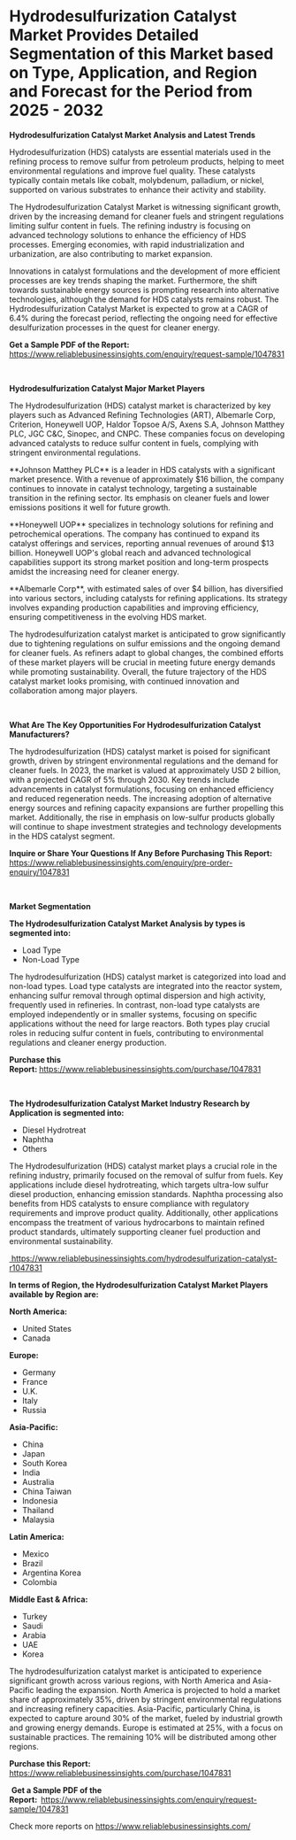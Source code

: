 <p><h1>Hydrodesulfurization Catalyst Market Provides Detailed Segmentation of this Market based on Type, Application, and Region and Forecast for the Period from 2025 - 2032</h1></p><p><strong>Hydrodesulfurization Catalyst Market Analysis and Latest Trends</strong></p>
<p><p>Hydrodesulfurization (HDS) catalysts are essential materials used in the refining process to remove sulfur from petroleum products, helping to meet environmental regulations and improve fuel quality. These catalysts typically contain metals like cobalt, molybdenum, palladium, or nickel, supported on various substrates to enhance their activity and stability.</p><p>The Hydrodesulfurization Catalyst Market is witnessing significant growth, driven by the increasing demand for cleaner fuels and stringent regulations limiting sulfur content in fuels. The refining industry is focusing on advanced technology solutions to enhance the efficiency of HDS processes. Emerging economies, with rapid industrialization and urbanization, are also contributing to market expansion.</p><p>Innovations in catalyst formulations and the development of more efficient processes are key trends shaping the market. Furthermore, the shift towards sustainable energy sources is prompting research into alternative technologies, although the demand for HDS catalysts remains robust. The Hydrodesulfurization Catalyst Market is expected to grow at a CAGR of 6.4% during the forecast period, reflecting the ongoing need for effective desulfurization processes in the quest for cleaner energy.</p></p>
<p><strong>Get a Sample PDF of the Report:&nbsp;</strong> <a href="https://www.reliablebusinessinsights.com/enquiry/request-sample/1047831?utm_campaign=3003&utm_medium=2&utm_source=Github&utm_content=ia&utm_term=02042025&utm_id=hydrodesulfurization-catalyst">https://www.reliablebusinessinsights.com/enquiry/request-sample/1047831</a></p>
<p>&nbsp;</p>
<p><strong>Hydrodesulfurization Catalyst Major Market Players</strong></p>
<p><p>The Hydrodesulfurization (HDS) catalyst market is characterized by key players such as Advanced Refining Technologies (ART), Albemarle Corp, Criterion, Honeywell UOP, Haldor Topsoe A/S, Axens S.A, Johnson Matthey PLC, JGC C&C, Sinopec, and CNPC. These companies focus on developing advanced catalysts to reduce sulfur content in fuels, complying with stringent environmental regulations.</p><p>**Johnson Matthey PLC** is a leader in HDS catalysts with a significant market presence. With a revenue of approximately $16 billion, the company continues to innovate in catalyst technology, targeting a sustainable transition in the refining sector. Its emphasis on cleaner fuels and lower emissions positions it well for future growth.</p><p>**Honeywell UOP** specializes in technology solutions for refining and petrochemical operations. The company has continued to expand its catalyst offerings and services, reporting annual revenues of around $13 billion. Honeywell UOP's global reach and advanced technological capabilities support its strong market position and long-term prospects amidst the increasing need for cleaner energy.</p><p>**Albemarle Corp**, with estimated sales of over $4 billion, has diversified into various sectors, including catalysts for refining applications. Its strategy involves expanding production capabilities and improving efficiency, ensuring competitiveness in the evolving HDS market.</p><p>The hydrodesulfurization catalyst market is anticipated to grow significantly due to tightening regulations on sulfur emissions and the ongoing demand for cleaner fuels. As refiners adapt to global changes, the combined efforts of these market players will be crucial in meeting future energy demands while promoting sustainability. Overall, the future trajectory of the HDS catalyst market looks promising, with continued innovation and collaboration among major players.</p></p>
<p>&nbsp;</p>
<p><strong>What Are The Key Opportunities For Hydrodesulfurization Catalyst Manufacturers?</strong></p>
<p><p>The hydrodesulfurization (HDS) catalyst market is poised for significant growth, driven by stringent environmental regulations and the demand for cleaner fuels. In 2023, the market is valued at approximately USD 2 billion, with a projected CAGR of 5% through 2030. Key trends include advancements in catalyst formulations, focusing on enhanced efficiency and reduced regeneration needs. The increasing adoption of alternative energy sources and refining capacity expansions are further propelling this market. Additionally, the rise in emphasis on low-sulfur products globally will continue to shape investment strategies and technology developments in the HDS catalyst segment.</p></p>
<p><strong>Inquire or Share Your Questions If Any Before Purchasing This Report:</strong> <a href="https://www.reliablebusinessinsights.com/enquiry/pre-order-enquiry/1047831?utm_campaign=3003&utm_medium=2&utm_source=Github&utm_content=ia&utm_term=02042025&utm_id=hydrodesulfurization-catalyst">https://www.reliablebusinessinsights.com/enquiry/pre-order-enquiry/1047831</a></p>
<p>&nbsp;</p>
<p><strong>Market Segmentation</strong></p>
<p><strong>The Hydrodesulfurization Catalyst Market Analysis by types is segmented into:</strong></p>
<p><ul><li>Load Type</li><li>Non-Load Type</li></ul></p>
<p><p>The hydrodesulfurization (HDS) catalyst market is categorized into load and non-load types. Load type catalysts are integrated into the reactor system, enhancing sulfur removal through optimal dispersion and high activity, frequently used in refineries. In contrast, non-load type catalysts are employed independently or in smaller systems, focusing on specific applications without the need for large reactors. Both types play crucial roles in reducing sulfur content in fuels, contributing to environmental regulations and cleaner energy production.</p></p>
<p><strong>Purchase this Report:&nbsp;</strong><a href="https://www.reliablebusinessinsights.com/purchase/1047831?utm_campaign=3003&utm_medium=2&utm_source=Github&utm_content=ia&utm_term=02042025&utm_id=hydrodesulfurization-catalyst">https://www.reliablebusinessinsights.com/purchase/1047831</a></p>
<p>&nbsp;</p>
<p><strong>The Hydrodesulfurization Catalyst Market Industry Research by Application is segmented into:</strong></p>
<p><ul><li>Diesel Hydrotreat</li><li>Naphtha</li><li>Others</li></ul></p>
<p><p>The Hydrodesulfurization (HDS) catalyst market plays a crucial role in the refining industry, primarily focused on the removal of sulfur from fuels. Key applications include diesel hydrotreating, which targets ultra-low sulfur diesel production, enhancing emission standards. Naphtha processing also benefits from HDS catalysts to ensure compliance with regulatory requirements and improve product quality. Additionally, other applications encompass the treatment of various hydrocarbons to maintain refined product standards, ultimately supporting cleaner fuel production and environmental sustainability.</p></p>
<p><a href="https://www.reliablebusinessinsights.com/hydrodesulfurization-catalyst-r1047831?utm_campaign=3003&utm_medium=2&utm_source=Github&utm_content=ia&utm_term=02042025&utm_id=hydrodesulfurization-catalyst">&nbsp;https://www.reliablebusinessinsights.com/hydrodesulfurization-catalyst-r1047831</a></p>
<p><strong>In terms of Region, the Hydrodesulfurization Catalyst Market Players available by Region are:</strong></p>
<p>
    <p> <strong> North America: </strong>
        <ul>
            <li>United States</li>
            <li>Canada</li>
        </ul>
        </p> 
    <p> <strong> Europe: </strong>
        <ul>
            <li>Germany</li>
            <li>France</li>
            <li>U.K.</li>
            <li>Italy</li>
            <li>Russia</li>
        </ul>
        </p> 
    <p> <strong> Asia-Pacific: </strong>
        <ul>
            <li>China</li>
            <li>Japan</li>
            <li>South Korea</li>
            <li>India</li>
            <li>Australia</li>
            <li>China Taiwan</li>
            <li>Indonesia</li>
            <li>Thailand</li>
            <li>Malaysia</li>
        </ul>
        </p> 
    <p> <strong> Latin America: </strong>
        <ul>
            <li>Mexico</li>
            <li>Brazil</li>
            <li>Argentina Korea</li>
            <li>Colombia</li>
        </ul>
        </p> 
    <p> <strong> Middle East & Africa: </strong>
        <ul>
            <li>Turkey</li>
            <li>Saudi</li>
            <li>Arabia</li>
            <li>UAE</li>
            <li>Korea</li>
        </ul>
    </p>
    </p>
<p><p>The hydrodesulfurization catalyst market is anticipated to experience significant growth across various regions, with North America and Asia-Pacific leading the expansion. North America is projected to hold a market share of approximately 35%, driven by stringent environmental regulations and increasing refinery capacities. Asia-Pacific, particularly China, is expected to capture around 30% of the market, fueled by industrial growth and growing energy demands. Europe is estimated at 25%, with a focus on sustainable practices. The remaining 10% will be distributed among other regions.</p></p>
<p><strong>Purchase this Report: </strong><a href="https://www.reliablebusinessinsights.com/purchase/1047831?utm_campaign=3003&utm_medium=2&utm_source=Github&utm_content=ia&utm_term=02042025&utm_id=hydrodesulfurization-catalyst">https://www.reliablebusinessinsights.com/purchase/1047831</a></p>
<p>&nbsp;<strong>Get a Sample PDF of the Report:&nbsp;&nbsp;</strong><a href="https://www.reliablebusinessinsights.com/enquiry/request-sample/1047831?utm_campaign=3003&utm_medium=2&utm_source=Github&utm_content=ia&utm_term=02042025&utm_id=hydrodesulfurization-catalyst">https://www.reliablebusinessinsights.com/enquiry/request-sample/1047831</a></p>
<p><strong></strong></p>
<p>Check more reports on <a href="https://www.reliablebusinessinsights.com/?utm_campaign=3003&utm_medium=2&utm_source=Github&utm_content=ia&utm_term=02042025&utm_id=hydrodesulfurization-catalyst">https://www.reliablebusinessinsights.com/</a></p>